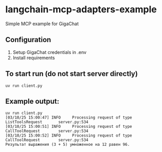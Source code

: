 # langchain-mcp-adapters-example

Simple MCP example for GigaChat

## Configuration
1. Setup GigaChat credentials in .env 
2. Install requirements

## To start run (do not start server directly)
```
uv run client.py
```

## Example output:
```
uv run client.py 
[03/10/25 15:00:47] INFO     Processing request of type ListToolsRequest       server.py:534
[03/10/25 15:00:51] INFO     Processing request of type CallToolRequest        server.py:534
[03/10/25 15:00:52] INFO     Processing request of type CallToolRequest        server.py:534
Результат выражения (3 + 5) умноженное на 12 равен 96.
```